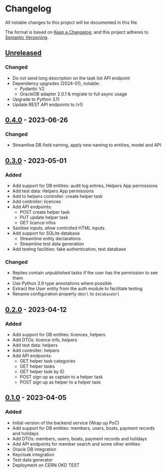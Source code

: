 # Changelog

All notable changes to this project will be documented in this file.

The format is based on [Keep a Changelog](https://keepachangelog.com/en/1.0.0/),
and this project adheres to [Semantic Versioning](https://semver.org/spec/v2.0.0.html).

## [Unreleased]

### Changed

- Do not send long description on the task list API endpoint
- Dependency upgrades (2024-01), notable:
  - Pydantic V2
  - OracleDB adapter 2.0.1 & migrate to full async usage
- Upgrade to Python 3.11
- Update REST API endpoints to /v1/

## [0.4.0] - 2023-06-26

### Changed

- Streamline DB field naming, apply new naming to entities, model and API

## [0.3.0] - 2023-05-01

### Added

- Add support for DB entities: audit log entries, Helpers App permissions
- Add test data: Helpers App permissions
- Add to helpers controller: create helper task
- Add controller: licences
- Add API endpoints:
  - POST create helper task
  - PUT update helper task
  - GET licence infos
- Sanitise inputs, allow controlled HTML inputs
- Add support for SQLite database
  - Streamline entity declarations
  - Streamline test data generation
- Add testing facilities: fake authentication, test database

### Changed

- Replies contain unpublished tasks if the user has the permission to see them
- Use Python 3.9 type annotations where possible
- Extract the User entity from the auth module to facilitate testing
- Rename configuration property `dbUrl` to `databaseUrl`

## [0.2.0] - 2023-04-12

### Added

- Add support for DB entities: licences, helpers
- Add DTOs: licence info, helpers
- Add test data: helpers
- Add controller: helpers
- Add API endpoints:
  - GET helper task categories
  - GET helper tasks
  - GET helper task by ID
  - POST sign up as captain to a helper task
  - POST sign up as helper to a helper task

## [0.1.0] - 2023-04-05

### Added

- Initial version of the backend service (Wrap up PoC)
- Add support for DB entities: members, users, boats, payment records and holidays
- Add DTOs: members, users, boats, payment records and holidays
- Add API endpoints for member search and some other entities
- Oracle DB integration
- Keycloak integration
- Test data generator
- Deployment on CERN OKD TEST

[unreleased]: https://github.com/Yachting-Club-CERN/ycc-hull/compare/v0.4.0...HEAD
[0.4.0]: https://github.com/Yachting-Club-CERN/ycc-hull/releases/tag/v0.4.0
[0.3.0]: https://github.com/Yachting-Club-CERN/ycc-hull/releases/tag/v0.3.0
[0.2.0]: https://github.com/Yachting-Club-CERN/ycc-hull/releases/tag/v0.2.0
[0.1.0]: https://github.com/Yachting-Club-CERN/ycc-hull/releases/tag/v0.1.0
